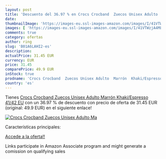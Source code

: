 ```yaml
---
layout: post
title: 'Descuento del 36.97 % en Crocs Crocband  Zuecos Unisex Adulto  Ma'
date: 
thumbnailImage: 'https://images-eu.ssl-images-amazon.com/images/I/41VTWzjA4ML._SL200_.jpg'
images: [ 'https://images-eu.ssl-images-amazon.com/images/I/41VTWzjA4ML._SL200_.jpg' ]
comments: true
category: ofertas
author: ring
slug: 'B01A6LAHI2-es'
description:
actualPrice: 31.45 EUR
currency: EUR
price: 31.45
comparePrice: 49.9 EUR
inStock: true
prodname: 'Crocs Crocband  Zuecos Unisex Adulto  Marrón  Khaki/Espresso   41/42 EU'
country: 'es'
---
```


Tienes [Crocs Crocband  Zuecos Unisex Adulto  Marrón  Khaki/Espresso   41/42 EU](https://www.amazon.es/dp/B01A6LAHI2/?tag=tolees-21) con un 36.97 % de descuento con precio de oferta de 31.45 EUR (original: 49.9 EUR) en el siguiente enlace!

[![Crocs Crocband  Zuecos Unisex Adulto  Ma](https://images-eu.ssl-images-amazon.com/images/I/41VTWzjA4ML._SL200_.jpg)](https://www.amazon.es/dp/B01A6LAHI2/?tag=tolees-21)

Características principales:


[Accede a la oferta!!](https://www.amazon.es/dp/B01A6LAHI2/?tag=tolees-21)

Links participate in Amazon Associate program and might generate a comission on qualifying sales



